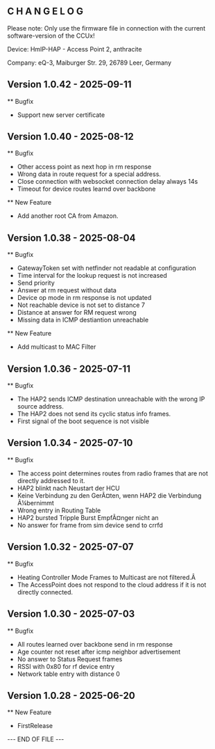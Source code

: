 C H A N G E L O G
-----------------

Please note: Only use the firmware file in connection with the current software-version of the CCUx!

Device:      HmIP-HAP - Access Point 2, anthracite

Company:     eQ-3, Maiburger Str. 29, 26789 Leer, Germany



Version 1.0.42 - 2025-09-11
--------------------------------------------------------------

** Bugfix
   * Support new server certificate
   
   
   
Version 1.0.40 - 2025-08-12
--------------------------------------------------------------

** Bugfix
   * Other access point as next hop in rm response
   * Wrong data in route request for a special address.
   * Close connection with websocket connection delay always 14s
   * Timeout for device routes learnd over backbone

** New Feature
   * Add another root CA from Amazon.



Version 1.0.38 - 2025-08-04
--------------------------------------------------------------

** Bugfix
   * GatewayToken set with netfinder not readable at configuration
   * Time interval for the lookup request is not increased
   * Send priority
   * Answer at rm request without data
   * Device op mode in rm response is not updated
   * Not reachable device is not set to distance 7
   * Distance at answer for RM request wrong
   * Missing data in ICMP destiantion unreachable 

** New Feature
   * Add multicast to MAC Filter



Version 1.0.36 - 2025-07-11
--------------------------------------------------------------

** Bugfix
   * The HAP2 sends ICMP destination unreachable with the wrong IP source address.
   * The HAP2 does not send its cyclic status info frames.
   * First signal of the boot sequence is not visible 



Version 1.0.34 - 2025-07-10
--------------------------------------------------------------

** Bugfix
   * The access point determines routes from radio frames that are not directly addressed to it.
   * HAP2 blinkt nach Neustart der HCU
   * Keine Verbindung zu den GerÃ¤ten, wenn HAP2 die Verbindung Ã¼bernimmt
   * Wrong entry in Routing Table
   * HAP2 bursted Tripple Burst EmpfÃ¤nger nicht an
   * No answer for frame from sim device send to crrfd



Version 1.0.32 - 2025-07-07
--------------------------------------------------------------

** Bugfix
   * Heating Controller Mode Frames to Multicast are not filtered.Â 
   * The AccessPoint does not respond to the cloud address if it is not directly connected.



Version 1.0.30 - 2025-07-03
--------------------------------------------------------------

** Bugfix
   * All routes learned over backbone send in rm response
   * Age counter not reset after icmp neighbor advertisement
   * No answer to Status Request frames
   * RSSI with 0x80 for rf device entry
   * Network table entry with distance 0



Version 1.0.28 - 2025-06-20
--------------------------------------------------------------

** New Feature
   * FirstRelease



--- END OF FILE ---

